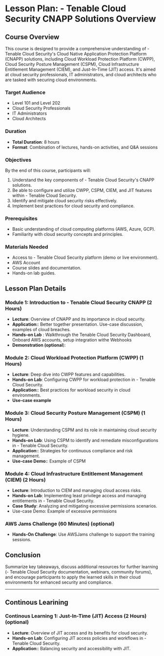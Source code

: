 ﻿# Lesson Plan: - Tenable Cloud Security CNAPP Solutions Overview

## Course Overview

This course is designed to provide a comprehensive understanding of - Tenable Cloud Security's Cloud Native Application Protection Platform (CNAPP) solutions, including Cloud Workload Protection Platform (CWPP), Cloud Security Posture Management (CSPM), Cloud Infrastructure Entitlement Management (CIEM), and Just-In-Time (JIT) access. It's aimed at cloud security professionals, IT administrators, and cloud architects who are tasked with securing cloud environments.

### Target Audience

- Level 101 and Level 202
- Cloud Security Professionals
- IT Administrators
- Cloud Architects

### Duration

- **Total Duration**: 8 hours
- **Format**: Combination of lectures, hands-on activities, and Q&A sessions

### Objectives

By the end of this course, participants will:

1. Understand the key components of - Tenable Cloud Security's CNAPP solutions.
2. Be able to configure and utilize CWPP, CSPM, CIEM, and JIT features within - Tenable Cloud Security.
3. Identify and mitigate cloud security risks effectively.
4. Implement best practices for cloud security and compliance.

### Prerequisites

- Basic understanding of cloud computing platforms (AWS, Azure, GCP).
- Familiarity with cloud security concepts and principles.

### Materials Needed

- Access to - Tenable Cloud Security platform (demo or live environment).
- AWS Account
- Course slides and documentation.
- Hands-on lab guides.

## Lesson Plan Details

### Module 1: Introduction to - Tenable Cloud Security CNAPP (2 Hours)

- **Lecture**: Overview of CNAPP and its importance in cloud security.
- **Application:**: Better together presentation.  Use-case discussion, examples of cloud breaches.
- **Hands-on Lab** : Walkthrough the Tenable Cloud Security Dashboard, Onboard AWS accounts, setup integration withe Webhooks
- **Demonstration (optional**):  

### Module 2: Cloud Workload Protection Platform (CWPP) (1 Hours)

- **Lecture**: Deep dive into CWPP features and capabilities.
- **Hands-on Lab**: Configuring CWPP for workload protection in - Tenable Cloud Security.
- **Application:**: Best practices for workload security in cloud environments.
- **Use-case example**

### Module 3: Cloud Security Posture Management (CSPM) (1 Hours)

- **Lecture**: Understanding CSPM and its role in maintaining cloud security hygiene.
- **Hands-on Lab**: Using CSPM to identify and remediate misconfigurations in - Tenable Cloud Security.
- **Application:**: Strategies for continuous compliance and risk management.
- **Use-case Demo:**:  Example of CSPM

### Module 4: Cloud Infrastructure Entitlement Management (CIEM) (2 Hours)

- **Lecture**: Introduction to CIEM and managing cloud access risks.
- **Hands-on Lab**: Implementing least privilege access and managing entitlements in - Tenable Cloud Security.
- **Case Study**: Analyzing and mitigating excessive permissions scenarios.
- Use-case Demo:  Example of excessive permissions

### AWS Jams Challenge (60 Minutes) (optional)

- **Hands-On Challenge**:  Use AWSJams challenge to support the training sessions.

## Conclusion

Summarize key takeaways, discuss additional resources for further learning (- Tenable Cloud Security documentation, webinars, community forums), and encourage participants to apply the learned skills in their cloud environments for enhanced security and compliance.

____________
## Continous Learining

### Continous Learning 1: Just-In-Time (JIT) Access (2 Hours) (optional)

- **Lecture**: Overview of JIT access and its benefits for cloud security.
- **Hands-on Lab**: Configuring JIT access policies and workflows in - Tenable Cloud Security.
- **Application:**: Balancing security and accessibility with JIT.
